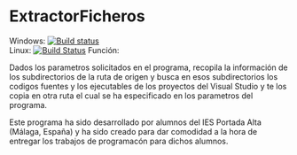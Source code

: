 # ExtractorFicheros
Windows: [![Build status](https://ci.appveyor.com/api/projects/status/s6fl4c92fvfd5a07/branch/master?svg=true)](https://ci.appveyor.com/project/EduFdezSoy/extractorficheros/branch/master)  
Linux: [![Build Status](https://travis-ci.org/EduFdezSoy/ExtractorFicheros.svg?branch=master)](https://travis-ci.org/EduFdezSoy/ExtractorFicheros)
Función:

Dados los parametros solicitados en el programa, recopila la información de los subdirectorios de la ruta de origen y busca en esos subdirectorios los codigos fuentes y los ejecutables de los proyectos del Visual Studio y te los copia en otra ruta el cual se ha especificado en los parametros del programa.

Este programa ha sido desarrollado por alumnos del IES Portada Alta (Málaga, España) y ha sido creado para dar comodidad a la hora de entregar los trabajos de programacón para dichos alumnos.  
